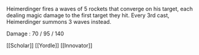 Heimerdinger fires a waves of 5 rockets that converge on his target, each dealing magic damage to the first target they hit. Every 3rd cast, Heimerdinger summons 3 waves instead.

Damage : 70 / 95 / 140

[[Scholar]]
[[Yordle]]
[[Innovator]]
